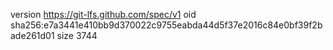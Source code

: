 version https://git-lfs.github.com/spec/v1
oid sha256:e7a3441e410bb9d370022c9755eabda44d5f37e2016c84e0bf39f2bade261d01
size 3744
